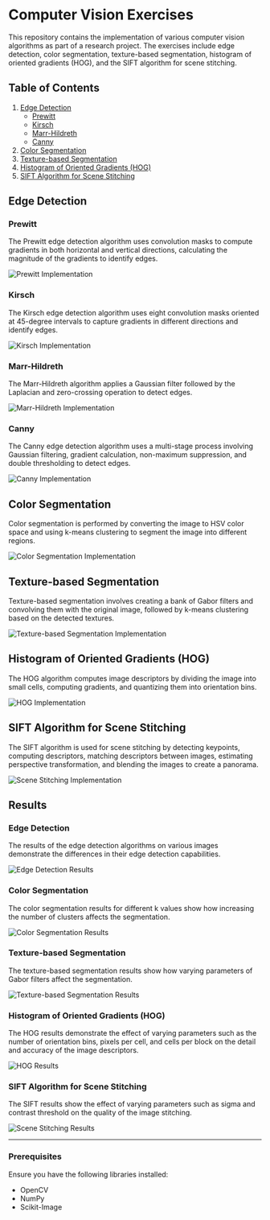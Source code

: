 # Computer Vision Exercises

This repository contains the implementation of various computer vision algorithms as part of a research project. The exercises include edge detection, color segmentation, texture-based segmentation, histogram of oriented gradients (HOG), and the SIFT algorithm for scene stitching.

## Table of Contents

1. [Edge Detection](#edge-detection)
   - [Prewitt](#prewitt)
   - [Kirsch](#kirsch)
   - [Marr-Hildreth](#marr-hildreth)
   - [Canny](#canny)
2. [Color Segmentation](#color-segmentation)
3. [Texture-based Segmentation](#texture-based-segmentation)
4. [Histogram of Oriented Gradients (HOG)](#histogram-of-oriented-gradients-hog)
5. [SIFT Algorithm for Scene Stitching](#sift-algorithm-for-scene-stitching)

## Edge Detection

### Prewitt
The Prewitt edge detection algorithm uses convolution masks to compute gradients in both horizontal and vertical directions, calculating the magnitude of the gradients to identify edges.

![Prewitt Implementation](images/prewitt_implementation.png)

### Kirsch
The Kirsch edge detection algorithm uses eight convolution masks oriented at 45-degree intervals to capture gradients in different directions and identify edges.

![Kirsch Implementation](images/kirsch_implementation.png)

### Marr-Hildreth
The Marr-Hildreth algorithm applies a Gaussian filter followed by the Laplacian and zero-crossing operation to detect edges.

![Marr-Hildreth Implementation](images/marr_hildreth_implementation.png)

### Canny
The Canny edge detection algorithm uses a multi-stage process involving Gaussian filtering, gradient calculation, non-maximum suppression, and double thresholding to detect edges.

![Canny Implementation](images/canny_implementation.png)

## Color Segmentation
Color segmentation is performed by converting the image to HSV color space and using k-means clustering to segment the image into different regions.

![Color Segmentation Implementation](images/color_segmentation_implementation.png)

## Texture-based Segmentation
Texture-based segmentation involves creating a bank of Gabor filters and convolving them with the original image, followed by k-means clustering based on the detected textures.

![Texture-based Segmentation Implementation](images/texture_segmentation_implementation.png)

## Histogram of Oriented Gradients (HOG)
The HOG algorithm computes image descriptors by dividing the image into small cells, computing gradients, and quantizing them into orientation bins.

![HOG Implementation](images/hog_implementation.png)

## SIFT Algorithm for Scene Stitching
The SIFT algorithm is used for scene stitching by detecting keypoints, computing descriptors, matching descriptors between images, estimating perspective transformation, and blending the images to create a panorama.

![Scene Stitching Implementation](images/scene_stitching_implementation.png)

## Results
### Edge Detection
The results of the edge detection algorithms on various images demonstrate the differences in their edge detection capabilities.

![Edge Detection Results](images/edge_detection_results.png)

### Color Segmentation
The color segmentation results for different k values show how increasing the number of clusters affects the segmentation.

![Color Segmentation Results](images/color_segmentation_results.png)

### Texture-based Segmentation
The texture-based segmentation results show how varying parameters of Gabor filters affect the segmentation.

![Texture-based Segmentation Results](images/texture_segmentation_results.png)

### Histogram of Oriented Gradients (HOG)
The HOG results demonstrate the effect of varying parameters such as the number of orientation bins, pixels per cell, and cells per block on the detail and accuracy of the image descriptors.

![HOG Results](images/hog_results.png)

### SIFT Algorithm for Scene Stitching
The SIFT results show the effect of varying parameters such as sigma and contrast threshold on the quality of the image stitching.

![Scene Stitching Results](images/scene_stitching_results.png)

---

### Prerequisites

Ensure you have the following libraries installed:

- OpenCV
- NumPy
- Scikit-Image


